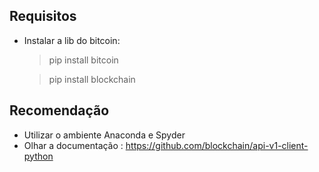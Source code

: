 ## Requisitos
- Instalar a lib do bitcoin:
  > pip install bitcoin
  
  > pip install blockchain 


## Recomendação

- Utilizar o ambiente Anaconda e Spyder
- Olhar a documentação : https://github.com/blockchain/api-v1-client-python
